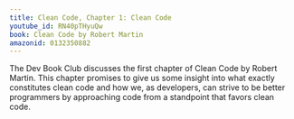 ```yaml
---
title: Clean Code, Chapter 1: Clean Code
youtube_id: RN40pTHyuQw
book: Clean Code by Robert Martin
amazonid: 0132350882
---
```

The Dev Book Club discusses the first chapter of Clean Code by Robert Martin. This chapter promises to give us some insight into what exactly constitutes clean code and how we, as developers, can strive to be better programmers by approaching code from a standpoint that favors clean code.
